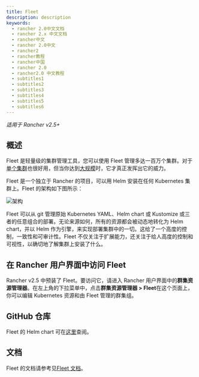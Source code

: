 ```yaml
---
title: Fleet
description: description
keywords:
  - rancher 2.0中文文档
  - rancher 2.x 中文文档
  - rancher中文
  - rancher 2.0中文
  - rancher2
  - rancher教程
  - rancher中国
  - rancher 2.0
  - rancher2.0 中文教程
  - subtitles1
  - subtitles2
  - subtitles3
  - subtitles4
  - subtitles5
  - subtitles6
---
```


_适用于 Rancher v2.5+_

## 概述

Fleet 是轻量级的集群管理工具，您可以使用 Fleet 管理多达一百万个集群。对于[单个集群](https://fleet.rancher.io/single-cluster-install/)也很好用，但当你达到[大规模](https://fleet.rancher.io/multi-cluster-install/)时，它才真正发挥出它的威力。

Fleet 是一个独立于 Rancher 的项目，可以用 Helm 安装在任何 Kubernetes 集群上。Fleet 的架构如下图所示：

![架构](/img/rancher/fleet-architecture.png)

Fleet 可以从 git 管理原始 Kubernetes YAML、Helm chart 或 Kustomize 或三者的任意组合的部署。无论来源如何，所有的资源都会被动态地转化为 Helm chart，并以 Helm 作为引擎，来实现部署集群中的一切。这给了一个高度的控制，一致性和可审计性。Fleet 不仅关注于扩展能力，还关注于给人高度的控制和可视性，以确切地了解集群上安装了什么。

## 在 Rancher 用户界面中访问 Fleet

Rancher v2.5 中预装了 Fleet。要访问它，请进入 Rancher 用户界面中的**群集资源管理器**。在左上角的下拉菜单中，点击**群集资源管理器 > Fleet**在这个页面上，你可以编辑 Kubernetes 资源和由 Fleet 管理的群集组。

## GitHub 仓库

Fleet 的 Helm chart 可在[这里](https://github.com/rancher/fleet/releases/latest)查阅。

## 文档

Fleet 的文档请参考见[Fleet 文档](https://fleet.rancher.io/)。
